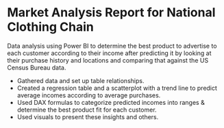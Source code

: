 # Market Analysis Report for National Clothing Chain
Data analysis using Power BI to determine the best product to advertise to each customer according to their income after predicting it by looking at their purchase history and locations and comparing that against the US Census Bureau data.
-	Gathered data and set up table relationships.
-	Created a regression table and a scatterplot with a trend line to predict average incomes according to average purchases.
-	Used DAX formulas to categorize predicted incomes into ranges & determine the best product fit for each customer.
-	Used visuals to present these insights and others.

